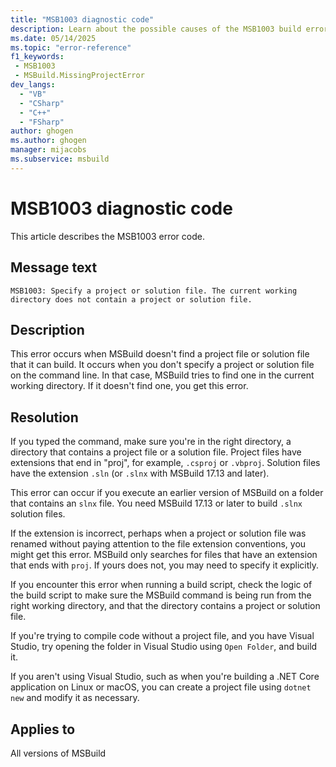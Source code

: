 ```yaml
---
title: "MSB1003 diagnostic code"
description: Learn about the possible causes of the MSB1003 build error, and get troubleshooting tips.
ms.date: 05/14/2025
ms.topic: "error-reference"
f1_keywords:
 - MSB1003
 - MSBuild.MissingProjectError
dev_langs:
  - "VB"
  - "CSharp"
  - "C++"
  - "FSharp"
author: ghogen
ms.author: ghogen
manager: mijacobs
ms.subservice: msbuild
---
```


# MSB1003 diagnostic code

<!-- :::ErrorDefinitionDescription::: -->
<!-- :::editable-content name="introDescription"::: -->
This article describes the MSB1003 error code.
<!-- :::editable-content-end::: -->

## Message text

`MSB1003: Specify a project or solution file. The current working directory does not contain a project or solution file.`

<!-- :::editable-content name="postOutputDescription"::: -->
<!--
{StrBegin="MSBUILD : error MSB1003: "}UE: The user must either specify a project or solution file to build, or there must be a project file in the current directory
      with a file extension ending in "proj" (e.g., foo.csproj), or a solution file ending in "sln".
      LOCALIZATION: The prefix "MSBUILD : error MSBxxxx:" should not be localized.
-->
## Description

This error occurs when MSBuild doesn't find a project file or solution file that it can build. It occurs when you don't specify a project or solution file on the command line. In that case, MSBuild tries to find one in the current working directory. If it doesn't find one, you get this error.

## Resolution

If you typed the command, make sure you're in the right directory, a directory that contains a project file or a solution file. Project files have extensions that end in "proj", for example, `.csproj` or `.vbproj`. Solution files have the extension `.sln` (or `.slnx` with MSBuild 17.13 and later).

This error can occur if you execute an earlier version of MSBuild on a folder that contains an `slnx` file. You need MSBuild 17.13 or later to build `.slnx` solution files.

If the extension is incorrect, perhaps when a project or solution file was renamed without paying attention to the file extension conventions, you might get this error. MSBuild only searches for files that have an extension that ends with `proj`. If yours does not, you may need to specify it explicitly.

If you encounter this error when running a build script, check the logic of the build script to make sure the MSBuild command is being run from the right working directory, and that the directory contains a project or solution file.

If you're trying to compile code without a project file, and you have Visual Studio, try opening the folder in Visual Studio using `Open Folder`, and build it.

If you aren't using Visual Studio, such as when you're building a .NET Core application on Linux or macOS, you can create a project file using `dotnet new` and modify it as necessary.
<!-- :::editable-content-end::: -->
<!-- :::ErrorDefinitionDescription-end::: -->

## Applies to

All versions of MSBuild
